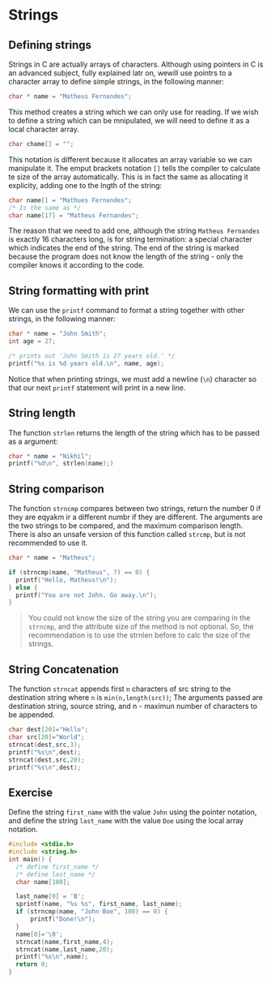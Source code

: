 # Strings 

## Defining strings 

Strings in C are actually arrays of characters. Although using pointers in C is an advanced subject, fully explained latr on, wewill use pointrs to a character array to define simple strings, in the following manner:

```c 
char * name = "Matheus Fernandes";
```

This method creates a string which we can only use for reading. If we wish to define a string which can be mnipulated, we will need to define it as a local character array.

```c 
char chame[] = "";
```

This notation is different because it allocates an array variable so we can manipulate it. The emput brackets notation `[]` tells the compiler to calculate te size of the array automatically. This is in fact the same as allocating it explicity, adding one to the lngth of the string: 

```c
char name[] = "Mathues Fernandes";
/* Is the same as */ 
char name[17] = "Matheus Fernandes";
```

The reason that we need to add one, although the string `Matheus Fernandes` is exactly 16 characters long, is for string termination: a special character which indicates the end of the string. The end of the string is marked because the program does not know the length of the string - only the compiler knows it according to the code.

## String formatting with print

We can use the `printf` command to format a string together with other strings, in the following manner:

```c 
char * name = "John Smith";
int age = 27;

/* prints out 'John Smith is 27 years old.' */
printf("%s is %d years old.\n", name, age);
```

Notice that when printing strings, we must add a newline (`\n`) character so that our next `printf` statement will print in a new line.

## String length

The function `strlen` returns the length of the string which has to be passed as a argument:

```c 
char * name = "Nikhil";
printf("%d\n", strlen(name);)
```

## String comparison

The function `strncmp` compares between two strings, return the number 0 if they are eqyakm ir a different numbr if they are different. The arguments are the two strings to be compared, and the maximum comparison length. There is also an unsafe version of this function called `strcmp`, but is not recommended to use it.
```c
char * name = "Matheus";

if (strncmp(name, "Matheus", 7) == 0) {
  printf("Hello, Matheus!\n");
} else {
  printf("You are not John. Go away.\n");
}
```
>You could not know the size of the string you are comparing in the `strncmp`, and the attribute size of the method is not optional. So, the recommendation is to use the strnlen before to calc the size of the strings.

## String Concatenation
The function `strncat` appends first `n` characters of src string to the destination string where `n` is `min(n,length(src))`; The arguments passed are destination string, source string, and n - maximun number of characters to be appended.

```c
char dest[20]="Hello";
char src[20]="World";
strncat(dest,src,3);
printf("%s\n",dest);
strncat(dest,src,20);
printf("%s\n",dest);
```

## Exercise
Define the string `first_name` with the value `John` using the pointer notation, and define the string `last_name` with the value `Doe` using the local array notation.

```c
#include <stdio.h>
#include <string.h>
int main() {
  /* define first_name */
  /* define last_name */
  char name[100];

  last_name[0] = 'B';
  sprintf(name, "%s %s", first_name, last_name);
  if (strncmp(name, "John Boe", 100) == 0) {
      printf("Done!\n");
  }
  name[0]='\0';
  strncat(name,first_name,4);
  strncat(name,last_name,20);
  printf("%s\n",name);
  return 0;
}
```
